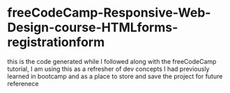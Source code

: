 # freeCodeCamp-Responsive-Web-Design-course-HTMLforms-registrationform

this is the code generated while I followed along with the freeCodeCamp tutorial, I am using this as a refresher of dev concepts I had previously learned in bootcamp and as a place to store and save the project for future referenece
